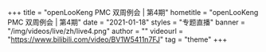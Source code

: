 +++
    title = "openLooKeng PMC 双周例会 | 第4期"
    hometitle = "openLooKeng PMC 双周例会 | 第4期"
    date = "2021-01-18"
    styles = "专题直播"
    banner = "/img/videos/live/zh/live4.png"
    author = ""
    videourl = "https://www.bilibili.com/video/BV1W5411n7FJ" 
    tag = "theme"
+++